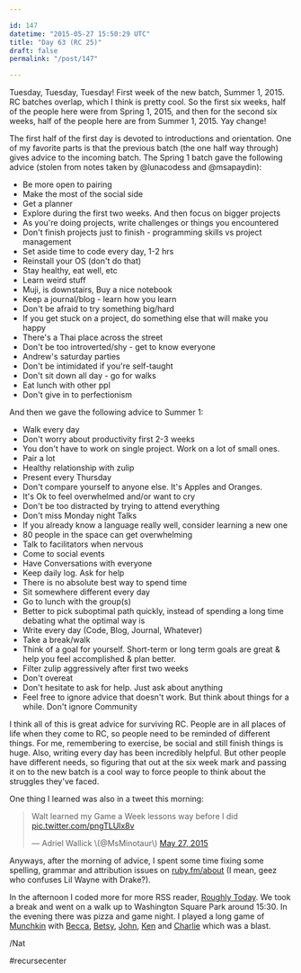 ```yaml
---

id: 147
datetime: "2015-05-27 15:50:29 UTC"
title: "Day 63 (RC 25)"
draft: false
permalink: "/post/147"

---
```


Tuesday, Tuesday, Tuesday\! First week of the new batch, Summer 1, 2015. RC batches overlap, which I think is pretty cool. So the first six weeks, half of the people here were from Spring 1, 2015, and then for the second six weeks, half of the people here are from Summer 1, 2015. Yay change\!

The first half of the first day is devoted to introductions and orientation. One of my favorite parts is that the previous batch \(the one half way through\) gives advice to the incoming batch. The Spring 1 batch gave the following advice \(stolen from notes taken by @lunacodess and @msapaydin\):

* Be more open to pairing 
* Make the most of the social side 
* Get a planner 
* Explore during the first two weeks. And then focus on bigger projects 
* As you're doing projects, write challenges or things you encountered 
* Don't finish projects just to finish - programming skills vs project management 
* Set aside time to code every day, 1-2 hrs 
* Reinstall your OS \(don't do that\) 
* Stay healthy, eat well, etc 
* Learn weird stuff 
* Muji, is downstairs, Buy a nice notebook 
* Keep a journal/blog - learn how you learn 
* Don't be afraid to try something big/hard 
* If you get stuck on a project, do something else that will make you happy 
* There's a Thai place across the street 
* Don't be too introverted/shy - get to know everyone 
* Andrew's saturday parties 
* Don't be intimidated if you're self-taught 
* Don't sit down all day - go for walks 
* Eat lunch with other ppl 
* Don't give in to perfectionism

And then we gave the following advice to Summer 1:

* Walk every day
* Don't worry about productivity first 2-3 weeks
* You don't have to work on single project. Work on a lot of small ones.
* Pair a lot
* Healthy relationship with zulip
* Present every Thursday
* Don't compare yourself to anyone else. It's Apples and Oranges.
* It's Ok to feel overwhelmed and/or want to cry
* Don't be too distracted by trying to attend everything
* Don't miss Monday night Talks
* If you already know a language really well, consider learning a new one
* 80 people in the space can get overwhelming
* Talk to facilitators when nervous
* Come to social events
* Have Conversations with everyone
* Keep daily log. Ask for help
* There is no absolute best way to spend time
* Sit somewhere different every day
* Go to lunch with the group\(s\)
* Better to pick suboptimal path quickly, instead of spending a long time debating what the optimal way is
* Write every day \(Code, Blog, Journal, Whatever\)
* Take a break/walk
* Think of a goal for yourself. Short-term or long term goals are great &amp; help you feel accomplished &amp; plan better.
* Filter zulip aggressively after first two weeks
* Don't overeat
* Don't hesitate to ask for help. Just ask about anything
* Feel free to ignore advice that doesn't work. But think about things for a while. Don't ignore Community

I think all of this is great advice for surviving RC. People are in all places of life when they come to RC, so people need to be reminded of different things. For me, remembering to exercise, be social and still finish things is huge. Also, writing every day has been incredibly helpful. But other people have different needs, so figuring that out at the six week mark and passing it on to the new batch is a cool way to force people to think about the struggles they've faced.

One thing I learned was also in a tweet this morning:

<blockquote class="twitter-tweet" lang="en"><p lang="en" dir="ltr">Walt learned my Game a Week lessons way before I did <a href="http://t.co/pngTLUlx8v">pic.twitter.com/pngTLUlx8v</a></p>&mdash; Adriel Wallick \(@MsMinotaur\) <a href="https://twitter.com/MsMinotaur/status/603584660266995712">May 27, 2015</a></blockquote>

Anyways, after the morning of advice, I spent some time fixing some spelling, grammar and attribution issues on [ruby\.fm/about](https://ruby.fm/about) \(I mean, geez who confuses Lil Wayne with Drake?\).

In the afternoon I coded more for more RSS reader, [Roughly Today](https://github.com/icco/today). We took a break and went on a walk up to Washington Square Park around 15:30. In the evening there was pizza and game night. I played a long game of [Munchkin](https://en.wikipedia.org/wiki/Munchkin_%28card_game%29) with [Becca](https://github.com/beccabainbridge), [Betsy](https://github.com/forklady42), [John](https://twitter.com/jdherg), [Ken](http://kenpratt.net/) and [Charlie](http://insomn.io/) which was a blast.

/Nat

#recursecenter

